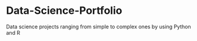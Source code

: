 # Data-Science-Portfolio
Data science projects ranging from simple to complex ones by using Python and R 
